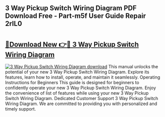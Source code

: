 ## 3 Way Pickup Switch Wiring Diagram PDF Download Free - Part-m5f User Guide Repair 2rIL0

# <h2><a href="http://dfs4dyr.blite.top/?on=3+Way+Pickup+Switch+Wiring+Diagram">🔗Download New 👉🔴 3 Way Pickup Switch Wiring Diagram</a></h2>

[![3 Way Pickup Switch Wiring Diagram download](https://i.imgur.com/lujVjoI.png)](http://dfs4dyr.blite.top/?on=3+Way+Pickup+Switch+Wiring+Diagram)
This manual unlocks the potential of your new 3 Way Pickup Switch Wiring Diagram. Explore its features, learn how to install, operate, and maintain it seamlessly. Operating Instructions for Beginners This guide is designed for beginners to confidently operate your new 3 Way Pickup Switch Wiring Diagram. Enjoy the convenience of list of features while using your new 3 Way Pickup Switch Wiring Diagram. Dedicated Customer Support 3 Way Pickup Switch Wiring Diagram. We are committed to providing you with personalized and timely support.
